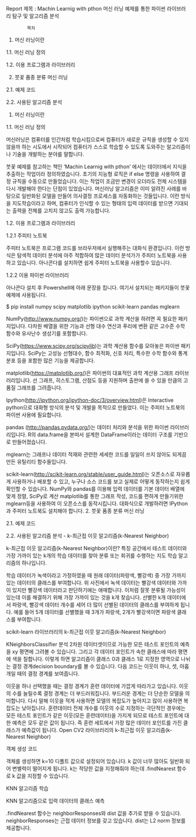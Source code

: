 Report
제목 : Machin Learnig with pthon
머신 러닝 예제를 통한 파이썬 라이브러리 탐구 및 알고리즘 분석


			목차

1. 머신 러닝이란

1.1. 머신 러닝 정의

1.2. 이용 프로그램과 라이브러리


2. 붓꽃 품종 분류 머신 러닝

2.1. 예제 코드

2.2. 사용된 알고리즘 분석



1. 머신 러닝이란

1.1. 머신 러닝 정의

머신러닝은 컴퓨터를 인간처럼 학습시킴으로써 컴퓨터가 새로운 규칙을 생성할 수 있지 않을까 하는 시도에서 시작되어 컴퓨터가 스스로 학습할 수 있도록 도와주는 알고리즘이나 기술을 개발하는 분야를 말합니다.
 
붓꽃 예제를 참고하는 책인 ‘Machin Learnig with pthon’ 에서는 데이터에서 지식을 추출하는 작업이라 정의하였습니다.
초기의 지능형 로직은 if else 명령을 사용하여 결정 규칙을 수동으로 만들었습니다.
이는 작업이 조금만 변경이 오더라도 전체 시스템을 다시 개발해야 한다는 단점이 있었습니다. 머신러닝 알고리즘은 이미 알려진 사례를 바탕으로 일반화된 모델을 만들어 의사결정 프로세스를 자동화하는 것들입니다. 이런 방식을 지도학습이라고 하며, 컴퓨터가 인식할 수 있는 형태의 입력 데이터를 받으면 기대되는 출력을 전체를 고치지 않고도 출력 가능합니다.

1.2. 이용 프로그램과 라이브러리

1.2.1 주피터 노트북

주피터 노트북은 프로그램 코드를 브라우저에서 실행해주는 대화식 환경입니다. 이런 방식은 탐색적 데이터 분석에 아주 적합하여 많은 데이터 분석가가 주피터 노트북을 사용하고 있습니다. 아나콘다를 설치하면 쉽게 주피터 노트북을 사용할수 있습니다.



1.2.2 이용 파이썬 라이브러리

아나콘다 설치 후 Powershell에 아래 문장을 칩니다. 여기서 설치되는 패키지들이 붓꽃 예제에 사용됩니다.

$ pip install numpy scipy matplotlib ipython scikit-learn pandas mglearn


NumPy(http://www.numpy.org/)는 파이썬으로 과학 계산을 하려면 꼭 필요한 패키지입니다. 다차원 배열을 위한 기능과 선형 대수 연산과 푸리에 변환 같은 고수준 수학 함수와 유사난수 생성기를 포함합니다.

SciPy(https://www.scipy.org/scipylib)는 과학 계산용 함수를 모아놓은 파이썬 패키지입니다. SciPy는 고성능 선형대수, 함수 최적화, 신호 처리, 특수한 수학 함수와 통계 분포 등을 포함한 많은 기능을 제공합니다.

matplotlib(https://matplotlib.org/)은 파이썬의 대표적인 과학 계산용 그래프 라이브러리입니다. 선 그래프, 히스토그램, 산점도 등을 지원하며 출판에 쓸 수 있을 만큼의 고품질 그래프를 그려줍니다.

Ipython(http://ipython.org/ipython-doc/3/overview.html)은 Interactive python으로 대화형 방식의 분석 및 개발을 목적으로 만들었다. 이는 주피터 노트북의 파이썬 사용에 필요합니다.

pandas (http://pandas.pydata.org/)는 데이터 처리와 분석을 위한 파이썬 라이브러리입니다. R의 data.frame을 본떠서 설계한 DataFrame이라는 데이터 구조를 기반으로 만들어졌습니다.

mglearn는 그래프나 데이터 적재와 관련한 세세한 코드를 일일이 쓰지 않아도 되게끔 만든 유틸리티 함수들입니다.

scikit-learn(http://scikit-learn.org/stable/user_guide.html)는 오픈소스로 자유롭게 사용하거나 배포할 수 있고, 누구나 소스 코드를 보고 실제로 어떻게 동작하는지 쉽게 확인할 수 있습니다. NumPy와 pandas를 이용해 입력 데이터를 기본 데이터 배열에 맞게 정렬, SciPy로 계산 matplotlib를 통한 그래프 작성, 코드를 편하게 만들기위한 mglearn등을 사용하여 이 오픈소스를 동작시킵니다. 대화식으로 개발하려면 IPython과 주피터 노트북도 설치해야 합니다. 
2. 붓꽃 품종 분류 머신 러닝

2.1. 예제 코드




















2.2. 사용된 알고리즘 분석 - k-최근접 이웃 알고리즘(k-Nearest Neighbor)

k-최근접 이웃 알고리즘(k-Nearest Neighbor)이란?
특징 공간에서 테스트 데이터와 가장 가까이 있는 k개의 학습 데이터를 찾아 분류 또는 회귀를 수행하는 지도 학습 알고리즘의 하나입니다.
       
학습 데이터가 녹색이라고 가정하였을 때 원래 데이터(파랑색, 빨강색) 중 가장 가까지 있는 데이터의 클래스를 부여합니다. 위 사진에서 녹색 데이터는 빨강색 데이터와 가까이 있지만 빨강색 데이터라고 판단하기에는 애매합니다. 이처럼 잘못 분류될 가능성이 있는데 이를 해결하기 위해 가장 가까이 있는 것을 k개 찾습니다. 선별한 k개 데이터에서 파랑색, 빨강색 데이터 개수를 세어 더 많이 선별된 데이터의 클래스를 부여하게 됩니다. 예를 들어 5개 데이터를 선별했을 때 3개가 파랑색, 2개가 빨강색이면 파랑색 클래스를 부여합니다.

scikit-learn 라이브러리의 k-최근접 이웃 알고리즘(k-Nearest Neighbor)

KNeighborsClassifier 분석
2차원 데이터셋이므로 가능한 모든 테스트 포인트의 예측을 xy 평면에 그려볼 수 있습니다. 그리고 각 데이터 포인트가 속한 클래스에 따라 평면에 색을 칠합니다. 이렇게 하면 알고리즘이 클래스 0과 클래스 1로 지정한 영역으로 나뉘는 결정 경계decision boundary를 볼 수 있습니다. 다음 코드는 이웃이 하나, 셋, 아홉 개일 때의 결정 경계를 보여줍니다.

이웃을 하나 선택했을 때는 결정 경계가 훈련 데이터에 가깝게 따라가고 있습니다.
이웃의 수를 늘릴수록 결정 경계는 더 부드러워집니다. 부드러운 경계는 더 단순한 모델을 의미합니다. 다시 말해 이웃을 적게 사용하면 모델의 복잡도가 높아지고 많이 사용하면 복잡도는 낮아집니다. 훈련데이터 전체 개수를 이웃의 수로 지정하는 극단적인 경우에는 모든 테스트 포인트가 같은 이웃(모든 훈련데이터)을 가지게 되므로 테스트 포인트에 대한 예측은 모두 같은 값이 됩니다. 즉 훈련 세트에서 가장 많은 데이터 포인트를 가진 클래스가 예측값이 됩니다.
Open CV2 라이브러리의 k-최근접 이웃 알고리즘(k-Nearest Neighbor)

객체 생성 코드

 객체를 생성하면 k=10 디폴트 값으로 설정되어 있습니다.
 k 값이 너무 많아도 일반화 되어 변별력이 떨어지게 됩니다.
 k는 적당한 값을 지정해줘야 하는데 .findNearest 함수로 k 값을 지정할 수 있습니다.

KNN 알고리즘 학습


KNN 알고리즘으로 입력 데이터의 클래스 예측

 .findNearest 함수는 neighborResponses와 dist 값을 추가로 받을 수 있습니다.
 neighborResponses는 근접 데이터 정보를 갖고 있습니다.
 dist는 L2 norm 정보를 제공합니다.
